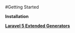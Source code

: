
#Getting Started

**Installation**

**[Laravel 5 Extended Generators](https://github.com/laracasts/Laravel-5-Generators-Extended)**
